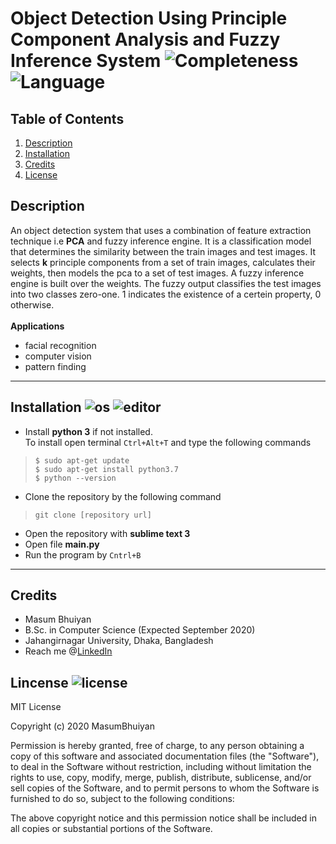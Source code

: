 # Object Detection Using Principle Component Analysis and Fuzzy Inference System ![Completeness](https://img.shields.io/badge/completeness-0.6-green.svg) ![Language](https://img.shields.io/badge/python-3.7-blue.svg)

## Table of Contents
1. [ Description ](#description)
2. [ Installation ](#installation)
3. [ Credits ](#credits)
4. [ License ](#license)

<a name="description"></a>
## Description
An object detection system that uses a combination of feature extraction technique i.e **PCA** and fuzzy inference engine. It is a classification model that determines the similarity between the train images and test images. It selects **k** principle components from a set of train images, calculates their weights, then models the pca to a set of test images. A fuzzy inference engine is built over the weights. The fuzzy output classifies the test images into two classes zero-one. 1 indicates the existence of a certein property, 0 otherwise. <br><br>
**Applications**
* facial recognition
* computer vision
* pattern finding
---
<a name="installation"></a>
## Installation ![os](https://img.shields.io/badge/os-linux-orange) ![editor](https://img.shields.io/badge/sublime_text-3-blue)
* Install **python 3** if not installed. <br>
To install open terminal `Ctrl+Alt+T` and type the following commands<br>
> `$ sudo apt-get update` <br>
> `$ sudo apt-get install python3.7` <br>
> `$ python --version` <br>
* Clone the repository by the following command <br>
> `git clone [repository url]` <br>
* Open the repository with **sublime text 3**
* Open file **__main__.py** <br> 
* Run the program by `Cntrl+B` <br>
---
<a name="credits"></a>
## Credits
- Masum Bhuiyan
- B.Sc. in Computer Science (Expected September 2020)
- Jahangirnagar University, Dhaka, Bangladesh
- Reach me @[LinkedIn](https://www.linkedin.com/in/masumbhuiyan577/)
<a name="license"></a>
## Lincense ![license](https://img.shields.io/badge/license-MIT-green) <br>
MIT License

Copyright (c) 2020 MasumBhuiyan

Permission is hereby granted, free of charge, to any person obtaining a copy
of this software and associated documentation files (the "Software"), to deal
in the Software without restriction, including without limitation the rights
to use, copy, modify, merge, publish, distribute, sublicense, and/or sell
copies of the Software, and to permit persons to whom the Software is
furnished to do so, subject to the following conditions:

The above copyright notice and this permission notice shall be included in all
copies or substantial portions of the Software.
